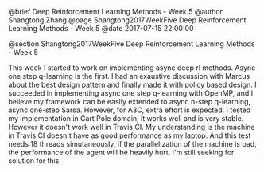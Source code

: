 @brief Deep Reinforcement Learning Methods - Week 5
@author Shangtong Zhang
@page Shangtong2017WeekFive Deep Reinforcement Learning Methods - Week 5
@date 2017-07-15 22:00:00

@section Shangtong2017WeekFive Deep Reinforcement Learning Methods - Week 5

This week I started to work on implementing async deep rl methods. Async one step q-learning is the first. I had an exaustive discussion with Marcus about the best design pattern and finally made it with policy based design. I succeeded in implementing async one step q-learning with OpenMP, and I believe my framework can be easily extended to async n-step q-learning, async one-step Sarsa. However, for A3C, extra effort is expected. I tested my implementation in Cart Pole domain, it works well and is very stable. However it doesn't work well in Travis CI. My understanding is the machine in Travis CI doesn't have as good performance as my laptop. And this test needs 18 threads simutaneously, if the parallelization of the machine is bad, the performance of the agent will be heavily hurt. I'm still seeking for solution for this.